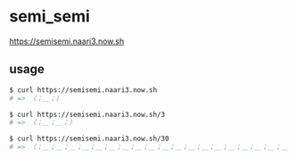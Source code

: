 # semi_semi

https://semisemi.naari3.now.sh

## usage

```bash
$ curl https://semisemi.naari3.now.sh
# => （；＿；）
```

```bash
$ curl https://semisemi.naari3.now.sh/3
# => （；＿；＿；）
```

```bash
$ curl https://semisemi.naari3.now.sh/30
# => （；＿；＿；＿；＿；＿；＿；＿；＿；＿；＿；＿；＿；＿；＿；＿；＿；＿；＿；＿；＿；＿；＿；＿；＿；＿；＿；＿；＿；＿；）
```
